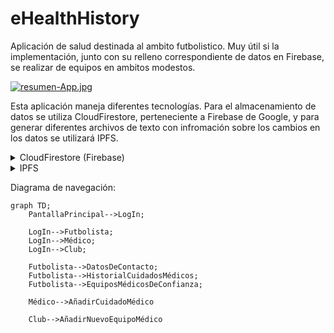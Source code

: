 # eHealthHistory

Aplicación de salud destinada al ambito futbolistico. Muy útil si la implementación, junto con su relleno correspondiente de datos en Firebase, se realizar de equipos en ambitos modestos.

[![resumen-App.jpg](https://i.postimg.cc/wvnpGzSd/resumen-App.jpg)](https://postimg.cc/62Vg8kWH)

Esta aplicación maneja diferentes tecnologías. 
Para el almacenamiento de datos se utiliza CloudFirestore, perteneciente a Firebase de Google, y para generar diferentes archivos de texto con infromación sobre los cambios en los datos se utilizará IPFS.

<details><summary>CloudFirestore (Firebase)</summary>

<p>

Cloud Firestore es un servicio de almacenamiento de datos derivado de Google Cloud Platform, es una base de datos NoSQL. 
Cloud Firestore se organiza en forma de documentos agrupados en colecciones, dentro de estos, se pueden recoger campos de diversos tipos: cadenas de texto, números, puntos geográficos, referencias, arrays, booleanos, marcas de tiempo e incluso objetos propios. 

</p>

</details>

<details><summary>IPFS</summary>

<p>
IPFS (InterPlanetary File System), Sistema de archivos interplanetario, es un sistema de archivos distribuidos punto a punto, direccionable por contenido para guardar y compartir hipermedia en un sistema de archivos distribuido. 

IPFS aprovechó el protocolo de cadena de bloques de Bitcoin y la infraestructura de red para almacenar datos inalterables, eliminar archivos y obtener información para acceder a los nodos de almacenamiento para buscar archivos en la red; es decir, utiliza tecnología Blockchain para realizar sus diferentes funciones de lectura, almacenamiento y búsqueda.
Los archivos se identifican por sus valores hash y se distribuyen usando un protocolo basado en BitTorrent. Cloud Firestore es un servicio de almacenamiento de datos derivado de Google Cloud Platform, es una base de datos NoSQL. 

*Repositorio IPFS en GitHub: https://github.com/ipfs/ipfs *
</p>

</details>


Diagrama de navegación:

```mermaid
graph TD;
    PantallaPrincipal-->LogIn;
    
    LogIn-->Futbolista;
    LogIn-->Médico;
    LogIn-->Club;
    
    Futbolista-->DatosDeContacto;
    Futbolista-->HistorialCuidadosMédicos;
    Futbolista-->EquiposMédicosDeConfianza;
    
    Médico-->AñadirCuidadoMédico
    
    Club-->AñadirNuevoEquipoMédico

```
